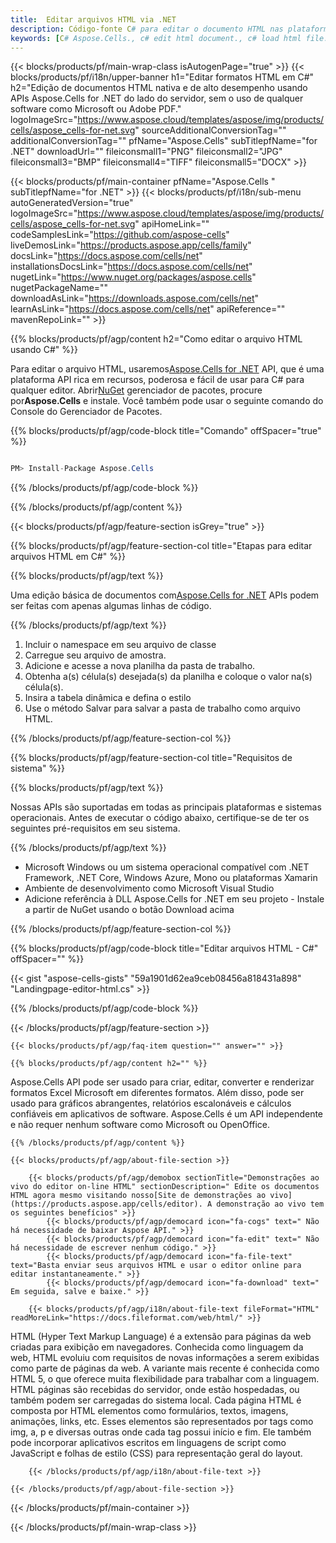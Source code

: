```yaml
---
title:  Editar arquivos HTML via .NET
description: Código-fonte C# para editar o documento HTML nas plataformas .NET Framework, .NET Core, Windows Azure, Mono ou Xamarin.
keywords: [C# Aspose.Cells., c# edit html document., c# load html file., c# modify html file., c# save file to html format]
---
```

{{< blocks/products/pf/main-wrap-class isAutogenPage="true" >}}
{{< blocks/products/pf/i18n/upper-banner h1="Editar formatos HTML em C#" h2="Edição de documentos HTML nativa e de alto desempenho usando APIs Aspose.Cells for .NET do lado do servidor, sem o uso de qualquer software como Microsoft ou Adobe PDF." logoImageSrc="https://www.aspose.cloud/templates/aspose/img/products/cells/aspose_cells-for-net.svg" sourceAdditionalConversionTag="" additionalConversionTag="" pfName="Aspose.Cells" subTitlepfName="for .NET" downloadUrl="" fileiconsmall1="PNG" fileiconsmall2="JPG" fileiconsmall3="BMP" fileiconsmall4="TIFF" fileiconsmall5="DOCX" >}}

{{< blocks/products/pf/main-container pfName="Aspose.Cells " subTitlepfName="for .NET" >}}
{{< blocks/products/pf/i18n/sub-menu autoGeneratedVersion="true" logoImageSrc="https://www.aspose.cloud/templates/aspose/img/products/cells/aspose_cells-for-net.svg" apiHomeLink="" codeSamplesLink="https://github.com/aspose-cells" liveDemosLink="https://products.aspose.app/cells/family" docsLink="https://docs.aspose.com/cells/net" installationsDocsLink="https://docs.aspose.com/cells/net" nugetLink="https://www.nuget.org/packages/aspose.cells" nugetPackageName="" downloadAsLink="https://downloads.aspose.com/cells/net" learnAsLink="https://docs.aspose.com/cells/net" apiReference="" mavenRepoLink="" >}}

{{% blocks/products/pf/agp/content h2="Como editar o arquivo HTML usando C#" %}}

 Para editar o arquivo HTML, usaremos<a href="https://products.aspose.com/cells/net">Aspose.Cells for .NET</a> API, que é uma plataforma API rica em recursos, poderosa e fácil de usar para C# para qualquer editor. Abrir<a href="https://www.nuget.org/packages/aspose.cells">NuGet</a> gerenciador de pacotes, procure por<b>Aspose.Cells</b> e instale. Você também pode usar o seguinte comando do Console do Gerenciador de Pacotes.

{{% blocks/products/pf/agp/code-block title="Comando" offSpacer="true" %}}

```cs

PM> Install-Package Aspose.Cells

```

{{% /blocks/products/pf/agp/code-block %}}

{{% /blocks/products/pf/agp/content %}}

{{< blocks/products/pf/agp/feature-section isGrey="true" >}}

{{% blocks/products/pf/agp/feature-section-col title="Etapas para editar arquivos HTML em C#" %}}

{{% blocks/products/pf/agp/text %}}

 Uma edição básica de documentos com[Aspose.Cells for .NET](https://products.aspose.com/cells/net) APIs podem ser feitas com apenas algumas linhas de código.

{{% /blocks/products/pf/agp/text %}}

1.  Incluir o namespace em seu arquivo de classe
1.  Carregue seu arquivo de amostra.
1. Adicione e acesse a nova planilha da pasta de trabalho.
1.  Obtenha a(s) célula(s) desejada(s) da planilha e coloque o valor na(s) célula(s).
1.  Insira a tabela dinâmica e defina o estilo
1.  Use o método Salvar para salvar a pasta de trabalho como arquivo HTML.

{{% /blocks/products/pf/agp/feature-section-col %}}

{{% blocks/products/pf/agp/feature-section-col title="Requisitos de sistema" %}}

{{% blocks/products/pf/agp/text %}}

 Nossas APIs são suportadas em todas as principais plataformas e sistemas operacionais. Antes de executar o código abaixo, certifique-se de ter os seguintes pré-requisitos em seu sistema.

{{% /blocks/products/pf/agp/text %}}

-  Microsoft Windows ou um sistema operacional compatível com .NET Framework, .NET Core, Windows Azure, Mono ou plataformas Xamarin
-  Ambiente de desenvolvimento como Microsoft Visual Studio
-  Adicione referência à DLL Aspose.Cells for .NET em seu projeto - Instale a partir de NuGet usando o botão Download acima

{{% /blocks/products/pf/agp/feature-section-col %}}

{{% blocks/products/pf/agp/code-block title="Editar arquivos HTML - C#" offSpacer="" %}}

{{< gist "aspose-cells-gists" "59a1901d62ea9ceb08456a818431a898" "Landingpage-editor-html.cs" >}}

{{% /blocks/products/pf/agp/code-block %}}

{{< /blocks/products/pf/agp/feature-section >}}

    {{< blocks/products/pf/agp/faq-item question="" answer="" >}}
 

<!-- aboutfile Starts -->

    {{% blocks/products/pf/agp/content h2="" %}}

Aspose.Cells API pode ser usado para criar, editar, converter e renderizar formatos Excel Microsoft em diferentes formatos. Além disso, pode ser usado para gráficos abrangentes, relatórios escalonáveis e cálculos confiáveis em aplicativos de software. Aspose.Cells é um API independente e não requer nenhum software como Microsoft ou OpenOffice.



    {{% /blocks/products/pf/agp/content %}}

    {{< blocks/products/pf/agp/about-file-section >}}

        {{< blocks/products/pf/agp/demobox sectionTitle="Demonstrações ao vivo do editor on-line HTML" sectionDescription=" Edite os documentos HTML agora mesmo visitando nosso[Site de demonstrações ao vivo](https://products.aspose.app/cells/editor). A demonstração ao vivo tem os seguintes benefícios" >}}
            {{< blocks/products/pf/agp/democard icon="fa-cogs" text=" Não há necessidade de baixar Aspose API." >}}
            {{< blocks/products/pf/agp/democard icon="fa-edit" text=" Não há necessidade de escrever nenhum código." >}}
            {{< blocks/products/pf/agp/democard icon="fa-file-text" text="Basta enviar seus arquivos HTML e usar o editor online para editar instantaneamente." >}}
            {{< blocks/products/pf/agp/democard icon="fa-download" text=" Em seguida, salve e baixe." >}}

        {{< blocks/products/pf/agp/i18n/about-file-text fileFormat="HTML" readMoreLink="https://docs.fileformat.com/web/html/" >}}
HTML (Hyper Text Markup Language) é a extensão para páginas da web criadas para exibição em navegadores. Conhecida como linguagem da web, HTML evoluiu com requisitos de novas informações a serem exibidas como parte de páginas da web. A variante mais recente é conhecida como HTML 5, o que oferece muita flexibilidade para trabalhar com a linguagem. HTML páginas são recebidas do servidor, onde estão hospedadas, ou também podem ser carregadas do sistema local. Cada página HTML é composta por HTML elementos como formulários, textos, imagens, animações, links, etc. Esses elementos são representados por tags como img, a, p e diversas outras onde cada tag possui início e fim. Ele também pode incorporar aplicativos escritos em linguagens de script como JavaScript e folhas de estilo (CSS) para representação geral do layout.

        {{< /blocks/products/pf/agp/i18n/about-file-text >}}

    {{< /blocks/products/pf/agp/about-file-section >}}

<!-- aboutfile Ends -->



{{< /blocks/products/pf/main-container >}}
    
{{< /blocks/products/pf/main-wrap-class >}}
